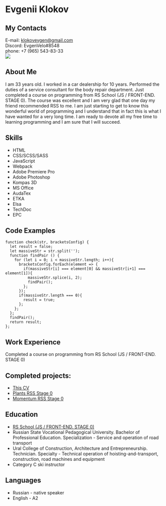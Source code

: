 # **Evgenii Klokov**
## My Contacts
E-mail: klokovevgen@gmail.com\
Discord: EvgenVelo#8548\
phone: +7 (965) 543-83-33\
![](https://sun9-west.userapi.com/sun9-45/s/v1/if1/_zd5UML3sUPdHh5cr-m5RYw1Opd9wMM5Ly7rB2LM-9QCFk1-Ltf7A25-NTAzo4mUVkrOWoTJ.jpg?size=1080x1080&quality=96&type=album)
## About Me
I am 33 years old. I worked in a car dealership for 10 years. Performed the duties of a service consultant for the body repair department. Just completed a course on programming from RS School (JS / FRONT-END. STAGE 0). The course was excellent and I am very glad that one day my friend recommended RSS to me. I am just starting to get to know this wonderful world of programming and I understand that in fact this is what I have wanted for a very long time. I am ready to devote all my free time to learning programming and I am sure that I will succeed.
## Skills
* HTML
* CSS/SCSS/SASS
* JavaScript
* Webpack
* Adobe Premiere Pro
* Adobe Photoshop
* Kompas 3D
* MS Office
* AudaTex
* ETKA
* Elsa
* TechDoc
* EPC
## Code Examples
```
function check(str, bracketsConfig) {
  let result = false;
  let massiveStr = str.split('');
  function findPair () {
    for (let i = 0; i < massiveStr.length; i++){
      bracketsConfig.forEach(element => {
        if(massiveStr[i] === element[0] && massiveStr[i+1] === element[1]){
          massiveStr.splice(i, 2);
          findPair();
        };
      });
      if(massiveStr.length === 0){
        result = true;
      };
    };
  };
  findPair();
  return result;
};
```
## Work Experience
Completed a course on programming from RS School (JS / FRONT-END. STAGE 0)
## Completed projects:
* [This CV](https://EvgenKlo.github.io/rsschool-cv/cv)
* [Plants RSS Stage 0](https://EvgenKlo.github.io/plants)
* [Momentum RSS Stage 0](https://EvgenKlo.github.io/momentum/momentum)
## Education
* [RS School (JS / FRONT-END. STAGE 0)](https://rs.school/)
* Russian State Vocational Pedagogical University. Bachelor of Professional Education. Specialization - Service and operation of road transport
* Ural College of Construction, Architecture and Entrepreneurship. Technician. Specialty - Technical operation of hoisting-and-transport, construction, road machines and equipment
* Category C ski instructor
## Languages
* Russian - native speaker
* English - A2